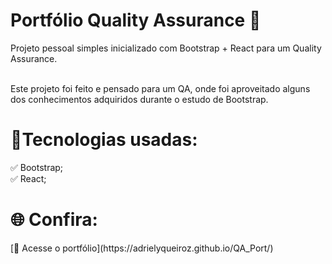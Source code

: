 <h1>Portfólio Quality Assurance 🧪</h1>

<p align="start">Projeto pessoal simples inicializado com Bootstrap + React para um Quality Assurance.</p><br>
Este projeto foi feito e pensado para um QA, onde foi aproveitado alguns dos conhecimentos adquiridos durante o estudo de Bootstrap.

<h1>🔧Tecnologias usadas:</h1>

<p align="start">
✅ Bootstrap; <br>
✅ React;
</p>

<h1 align="start"> 🌐 Confira:</h1>
[🔗 Acesse o portfólio](https://adrielyqueiroz.github.io/QA_Port/)


